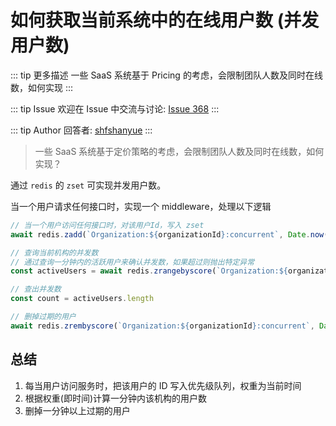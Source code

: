 # 如何获取当前系统中的在线用户数 (并发用户数)

::: tip 更多描述 
 一些 SaaS 系统基于 Pricing 的考虑，会限制团队人数及同时在线数，如何实现 
:::

::: tip Issue 
 欢迎在 Issue 中交流与讨论: [Issue 368](https://github.com/shfshanyue/Daily-Question/issues/368) 
:::

::: tip Author 
回答者: [shfshanyue](https://github.com/shfshanyue) 
:::

> 一些 SaaS 系统基于定价策略的考虑，会限制团队人数及同时在线数，如何实现？

通过 `redis` 的 `zset` 可实现并发用户数。

当一个用户请求任何接口时，实现一个 middleware，处理以下逻辑

``` js
// 当一个用户访问任何接口时，对该用户Id，写入 zset
await redis.zadd(`Organization:${organizationId}:concurrent`, Date.now(), `User:${userId}`)

// 查询当前机构的并发数
// 通过查询一分钟内的活跃用户来确认并发数，如果超过则抛出特定异常
const activeUsers = await redis.zrangebyscore(`Organization:${organizationId}:concurrent`, Date.now() - 1000 * 60, Date.now())

// 查出并发数
const count = activeUsers.length

// 删掉过期的用户
await redis.zrembyscore(`Organization:${organizationId}:concurrent`, Date.now() - 1000 * 60, Date.now())
```

## 总结

1. 每当用户访问服务时，把该用户的 ID 写入优先级队列，权重为当前时间
1. 根据权重(即时间)计算一分钟内该机构的用户数
1. 删掉一分钟以上过期的用户
